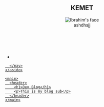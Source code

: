<!DOCTYPE html>

<html lang="en">

  <head>
    <meta charset-"UTF-8">
    <meta name-"viewport" content="width-device-width, initial-scale-1.0">
    <title>Ibrahim's Dev Blog</title>
    <link rel="stylesheet" href="assets/css/style.css">
  </head>

  <body>
    <aside>
      <header>
        <h2>KEMET</h2>
        <section>          
        </section>
        <figure>
          <img src="C:/Users/Samsung/Desktop/AMI.jpg" alt="Ibrahim's face">
          <figcaption>ashdhsjj</figcaption>
        </figure>
        <figure>
          <img src="" alt="">
          <img src="" alt="">
          <img src="" alt="">
          <img src="" alt="">          
        </figure>
      </header>
      <nav>
        <ul>
          <li><a href="#"</li>
        </ul>

      </nav>
    </aside>

    <main>
      <header>
        <h1>Dev Blog</h1>
        <p>This is my blog sub</p>
      </header>
    </main>
    
  </body>
</html>